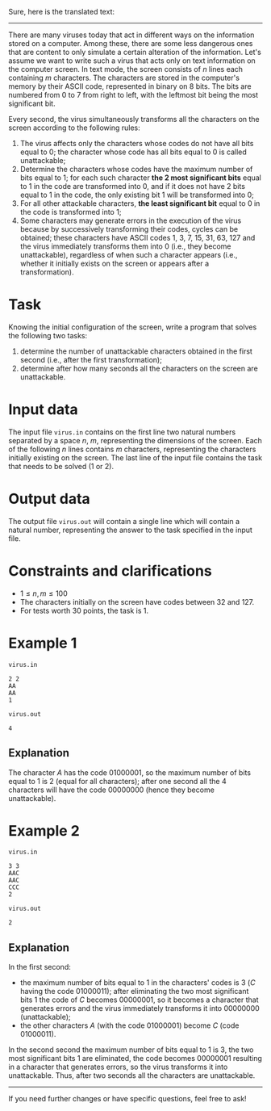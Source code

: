 Sure, here is the translated text:

---

There are many viruses today that act in different ways on the information stored on a computer. Among these, there are some less dangerous ones that are content to only simulate a certain alteration of the information. Let's assume we want to write such a virus that acts only on text information on the computer screen. In text mode, the screen consists of $n$ lines each containing $m$ characters. The characters are stored in the computer's memory by their ASCII code, represented in binary on $8$ bits. The bits are numbered from $0$ to $7$ from right to left, with the leftmost bit being the most significant bit.

Every second, the virus simultaneously transforms all the characters on the screen according to the following rules:

1. The virus affects only the characters whose codes do not have all bits equal to $0$; the character whose code has all bits equal to $0$ is called unattackable;
2. Determine the characters whose codes have the maximum number of bits equal to $1$; for each such character **the 2 most significant bits** equal to $1$ in the code are transformed into $0$, and if it does not have $2$ bits equal to $1$ in the code, the only existing bit $1$ will be transformed into $0$;
3. For all other attackable characters, **the least significant bit** equal to $0$ in the code is transformed into $1$;
4. Some characters may generate errors in the execution of the virus because by successively transforming their codes, cycles can be obtained; these characters have ASCII codes $1$, $3$, $7$, $15$, $31$, $63$, $127$ and the virus immediately transforms them into $0$ (i.e., they become unattackable), regardless of when such a character appears (i.e., whether it initially exists on the screen or appears after a transformation).

# Task

Knowing the initial configuration of the screen, write a program that solves the following two tasks:

1. determine the number of unattackable characters obtained in the first second (i.e., after the first transformation);
2. determine after how many seconds all the characters on the screen are unattackable.

# Input data

The input file `virus.in` contains on the first line two natural numbers separated by a space $n$, $m$, representing the dimensions of the screen. Each of the following $n$ lines contains $m$ characters, representing the characters initially existing on the screen. The last line of the input file contains the task that needs to be solved ($1$ or $2$).

# Output data

The output file `virus.out` will contain a single line which will contain a natural number, representing the answer to the task specified in the input file.

# Constraints and clarifications

* $1 \leq n, m \leq 100$
* The characters initially on the screen have codes between $32$ and $127$.
* For tests worth $30$ points, the task is $1$.

# Example 1

`virus.in`
```
2 2
AA
AA
1
```

`virus.out`
```
4
```

## Explanation

The character $A$ has the code $01000001$, so the maximum number of bits equal to $1$ is $2$ (equal for all characters); after one second all the $4$ characters will have the code $00000000$ (hence they become unattackable).

# Example 2

`virus.in`
```
3 3
AAC
AAC
CCC
2
```

`virus.out`
```
2
```

## Explanation

In the first second:

- the maximum number of bits equal to $1$ in the characters' codes is $3$ ($C$ having the code $01000011$); after eliminating the two most significant bits $1$ the code of $C$ becomes $00000001$, so it becomes a character that generates errors and the virus immediately transforms it into $00000000$ (unattackable);
- the other characters $A$ (with the code $01000001$) become $C$ (code $01000011$).

In the second second the maximum number of bits equal to $1$ is $3$, the two most significant bits $1$ are eliminated, the code becomes $00000001$ resulting in a character that generates errors, so the virus transforms it into unattackable. Thus, after two seconds all the characters are unattackable.

---

If you need further changes or have specific questions, feel free to ask!